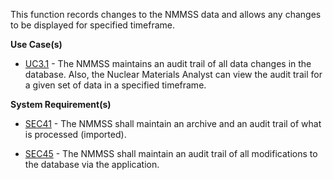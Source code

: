 This function records changes to the NMMSS data and allows any changes to be displayed for specified timeframe.

**Use Case(s)**

-  <a href="https://dev.azure.com/Link-Technologies/NMMSS%20Requirements/_workitems/edit/279/" target="_blank">UC3.1</a> - The NMMSS maintains an audit trail of all data changes in the database. Also, the Nuclear Materials Analyst can view the audit trail for a given set of data in a specified timeframe.

**System Requirement(s)**

-  <a href="https://dev.azure.com/Link-Technologies/NMMSS%20Requirements/_workitems/edit/280/" target="_blank">SEC41</a> - The NMMSS shall maintain an archive and an audit trail of what is processed (imported).

-  <a href="https://dev.azure.com/Link-Technologies/NMMSS%20Requirements/_workitems/edit/281/" target="_blank">SEC45</a> - The NMMSS shall maintain an audit trail of all modifications to the database via the application.
